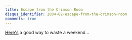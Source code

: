 ```yaml
---
title: Escape from the Crimson Room
disqus_identifier: 2004-02-escape-from-the-crimson-room
comments: true
---
```


[Here's][1] a good way to waste a weekend...

[1]:http://www.datacraft.co.jp/takagism/index_e.html
